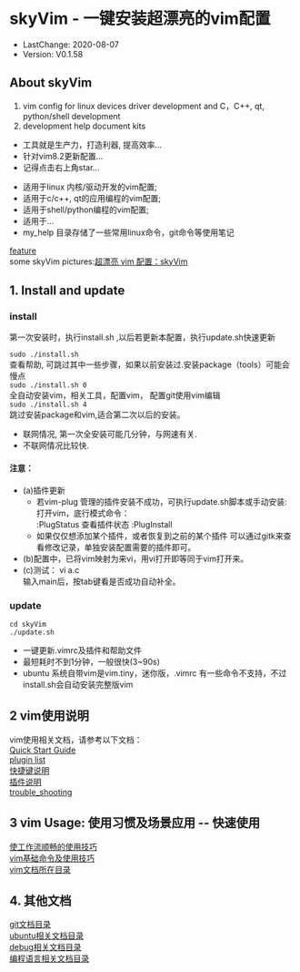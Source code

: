# skyVim - 一键安装超漂亮的vim配置
- LastChange: 2020-08-07
-    Version: V0.1.58

## About skyVim
1. vim config for linux devices driver development and C，C++, qt, python/shell development<br/>
2. development help document kits

+ 工具就是生产力，打造利器, 提高效率…  
+ 针对vim8.2更新配置...
+ 记得点击右上角star…    

- 适用于linux 内核/驱动开发的vim配置;  
- 适用于c/c++, qt的应用编程的vim配置;  
- 适用于shell/python编程的vim配置;  
- 适用于...
- my_help 目录存储了一些常用linux命令，git命令等使用笔记

[feature](https://github.com/sky8336/skyVim/blob/master/my_help/skyVim.md)<br/>
some skyVim pictures:[超漂亮 vim 配置：skyVim](https://blog.csdn.net/sky8336/article/details/91351221)

## 1. Install and update

### install
第一次安装时，执行install.sh ,以后若更新本配置，执行update.sh快速更新   

`sudo ./install.sh`<br/>
查看帮助, 可跳过其中一些步骤，如果以前安装过.安装package（tools）可能会慢点<br/>
`sudo ./install.sh 0`<br/>
全自动安装vim，相关工具，配置vim， 配置git使用vim编辑<br/>
`sudo ./install.sh 4`<br/>
跳过安装package和vim,适合第二次以后的安装。<br/>

+ 联网情况, 第一次全安装可能几分钟，与网速有关.
+ 不联网情况比较快.

#### 注意：  
- (a)插件更新    
	- 若vim-plug 管理的插件安装不成功，可执行update.sh脚本或手动安装:
	打开vim，底行模式命令：  
		:PlugStatus		查看插件状态
		:PlugInstall
	- 如果仅仅想添加某个插件，或者恢复到之前的某个插件
	  可以通过gitk来查看修改记录，单独安装配置需要的插件即可。 
- (b)配置中，已将vim映射为来vi，用vi打开即等同于vim打开来。
- (c)测试：
        vi a.c  
        输入main后，按tab键看是否成功自动补全。 

### update
	cd skyVim
	./update.sh

- 一键更新.vimrc及插件和帮助文件
- 最短耗时不到1分钟，一般很快(3~90s)  
- ubuntu 系统自带vim是vim.tiny，迷你版，.vimrc 有一些命令不支持，不过install.sh会自动安装完整版vim    

## 2 vim使用说明
vim使用相关文档，请参考以下文档：<br/>
[Quick Start Guide](https://github.com/sky8336/skyVim/blob/master/my_help/quick_start_guide.md)<br/>
[plugin list](https://github.com/sky8336/skyVim/blob/master/my_help/plugin_list.md)<br/>
[快捷键说明](https://github.com/sky8336/skyVim/blob/master/my_help/key_map.md)<br/>
[插件说明](https://github.com/sky8336/skyVim/blob/master/my_help/plugin_instructions.md)<br/>
[trouble_shooting](https://github.com/sky8336/skyVim/blob/master/my_help/trouble_shooting.md)<br/>

## 3 vim Usage: 使用习惯及场景应用 -- 快速使用   
[使工作流顺畅的使用技巧](https://github.com/sky8336/skyVim/blob/master/my_help/workflow_tips.md)<br/>
[vim基础命令及使用技巧](https://github.com/sky8336/skyVim/blob/master/my_help/vim/vim_command.md)<br/>
[vim文档所在目录](https://github.com/sky8336/skyVim/tree/master/my_help/vim)<br/>

## 4. 其他文档
[git文档目录](https://github.com/sky8336/skyVim/tree/master/my_help/git)<br/>
[ubuntu相关文档目录](https://github.com/sky8336/skyVim/tree/master/my_help/ubuntu)<br/>
[debug相关文档目录](https://github.com/sky8336/skyVim/tree/master/my_help/debug)<br/>
[编程语言相关文档目录](https://github.com/sky8336/skyVim/tree/master/my_help/program_language)<br/>
